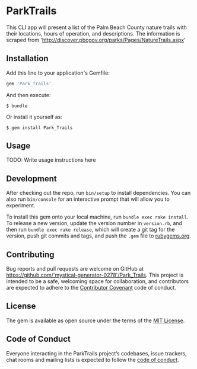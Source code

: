 # ParkTrails

This CLI app will present a list of the Palm Beach County nature trails with their locations, hours of operation, and descriptions.
The information is scraped from 'http://discover.pbcgov.org/parks/Pages/NatureTrails.aspx'


## Installation

Add this line to your application's Gemfile:

```ruby
gem 'Park_Trails'
```

And then execute:

    $ bundle

Or install it yourself as:

    $ gem install Park_Trails

## Usage

TODO: Write usage instructions here

## Development

After checking out the repo, run `bin/setup` to install dependencies. You can also run `bin/console` for an interactive prompt that will allow you to experiment.

To install this gem onto your local machine, run `bundle exec rake install`. To release a new version, update the version number in `version.rb`, and then run `bundle exec rake release`, which will create a git tag for the version, push git commits and tags, and push the `.gem` file to [rubygems.org](https://rubygems.org).

## Contributing

Bug reports and pull requests are welcome on GitHub at https://github.com/'mystical-generator-0278'/Park_Trails. This project is intended to be a safe, welcoming space for collaboration, and contributors are expected to adhere to the [Contributor Covenant](http://contributor-covenant.org) code of conduct.

## License

The gem is available as open source under the terms of the [MIT License](https://opensource.org/licenses/MIT).

## Code of Conduct

Everyone interacting in the ParkTrails project’s codebases, issue trackers, chat rooms and mailing lists is expected to follow the [code of conduct](https://github.com/'mystical-generator-0278'/Park_Trails/blob/master/CODE_OF_CONDUCT.md).
